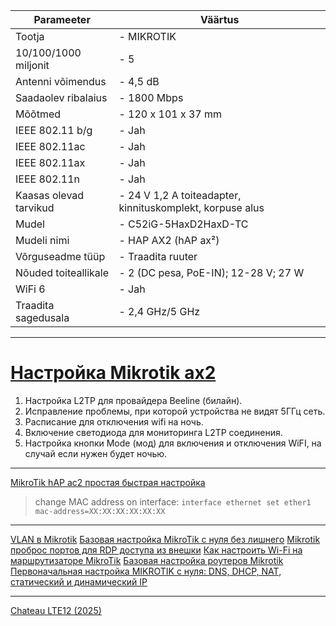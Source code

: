
| Parameeter             | Väärtus                                                   |
| ---------------------- | --------------------------------------------------------- |
| Tootja                 | - MIKROTIK                                                |
| 10/100/1000 miljonit   | - 5                                                       |
| Antenni võimendus      | - 4,5 dB                                                  |
| Saadaolev ribalaius    | - 1800 Mbps                                               |
| Mõõtmed                | - 120 x 101 x 37 mm                                       |
| IEEE 802.11 b/g        | - Jah                                                     |
| IEEE 802.11ac          | - Jah                                                     |
| IEEE 802.11ax          | - Jah                                                     |
| IEEE 802.11n           | - Jah                                                     |
| Kaasas olevad tarvikud | - 24 V 1,2 A toiteadapter, kinnituskomplekt, korpuse alus |
| Mudel                  | - C52iG-5HaxD2HaxD-TC                                     |
| Mudeli nimi            | - HAP AX2 (hAP ax²)                                       |
| Võrguseadme tüüp       | - Traadita ruuter                                         |
| Nõuded toiteallikale   | - 2 (DC pesa, PoE-IN); 12-28 V; 27 W                      |
| WiFi 6                 | - Jah                                                     |
| Traadita sagedusala    | - 2,4 GHz/5 GHz                                           |

---
  
  # [Настройка Mikrotik ax2](https://youtu.be/0MTSdDCU58g?si=_KIrIr0OCV_rJLtY)
1. Настройка L2TP для провайдера Beeline (билайн).
2. Исправление проблемы, при которой устройства не видят 5ГГц сеть. 
3. Расписание для отключения wifi на ночь. 
4. Включение светодиода для мониторинга L2TP соединения. 
5. Настройка кнопки Mode (мод) для включения и отключения WiFI, на случай если нужен будет ночью.
----
[MikroTik hAP ac2 простая быстрая настройка](https://youtu.be/SZx1xQsFhms?si=EJ1F6JNQXyNcEbFb)
>change MAC address on interface: `interface ethernet set ether1 mac-address=XX:XX:XX:XX:XX:XX`

---
[VLAN в Mikrotik](https://youtu.be/RWwBZjlQN_o?si=NW9wTBMsMw2iU_-P)
[Базовая настройка MikroTik с нуля без лишнего](https://youtu.be/tJNP7gXUvKQ?si=krzeUOPknhDi7cu1)
[Mikrotik проброс портов для RDP доступа из внешки](https://youtu.be/vFmJOgE0Ckg?si=NdVVnSwfQQguzAYr)
[Как настроить Wi-Fi на маршрутизаторе MikroTik](https://www.youtube.com/live/MkUZmapUbPw?si=C4lYQaUu5dZlhAjI)
[Базовая настройка роутеров Mikrotik](https://youtu.be/Kb1R04PWScE?si=Ry3uFtGrzPHLMuM9)
[Первоначальная настройка MIKROTIK с нуля: DNS, DHCP, NAT, статический и динамический IP](https://youtu.be/9BWbkvrpyZA?si=83e2bbbPRfnFvUP4)

---


[Chateau LTE12 (2025)](https://mikrotik.com/product/chateau_lte12_2025#fndtn-gallery)








